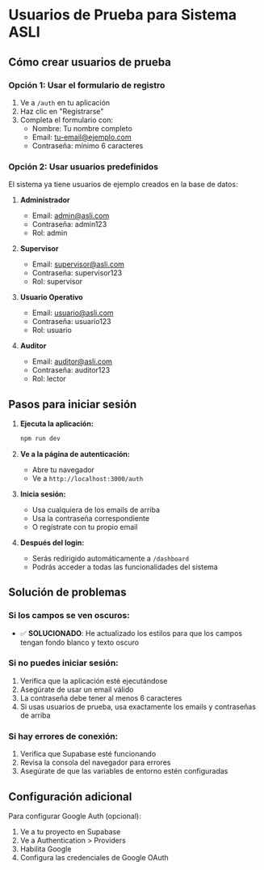 # Usuarios de Prueba para Sistema ASLI

## Cómo crear usuarios de prueba

### Opción 1: Usar el formulario de registro
1. Ve a `/auth` en tu aplicación
2. Haz clic en "Registrarse"
3. Completa el formulario con:
   - Nombre: Tu nombre completo
   - Email: tu-email@ejemplo.com
   - Contraseña: mínimo 6 caracteres

### Opción 2: Usar usuarios predefinidos
El sistema ya tiene usuarios de ejemplo creados en la base de datos:

1. **Administrador**
   - Email: admin@asli.com
   - Contraseña: admin123
   - Rol: admin

2. **Supervisor**
   - Email: supervisor@asli.com
   - Contraseña: supervisor123
   - Rol: supervisor

3. **Usuario Operativo**
   - Email: usuario@asli.com
   - Contraseña: usuario123
   - Rol: usuario

4. **Auditor**
   - Email: auditor@asli.com
   - Contraseña: auditor123
   - Rol: lector

## Pasos para iniciar sesión

1. **Ejecuta la aplicación:**
   ```bash
   npm run dev
   ```

2. **Ve a la página de autenticación:**
   - Abre tu navegador
   - Ve a `http://localhost:3000/auth`

3. **Inicia sesión:**
   - Usa cualquiera de los emails de arriba
   - Usa la contraseña correspondiente
   - O regístrate con tu propio email

4. **Después del login:**
   - Serás redirigido automáticamente a `/dashboard`
   - Podrás acceder a todas las funcionalidades del sistema

## Solución de problemas

### Si los campos se ven oscuros:
- ✅ **SOLUCIONADO**: He actualizado los estilos para que los campos tengan fondo blanco y texto oscuro

### Si no puedes iniciar sesión:
1. Verifica que la aplicación esté ejecutándose
2. Asegúrate de usar un email válido
3. La contraseña debe tener al menos 6 caracteres
4. Si usas usuarios de prueba, usa exactamente los emails y contraseñas de arriba

### Si hay errores de conexión:
1. Verifica que Supabase esté funcionando
2. Revisa la consola del navegador para errores
3. Asegúrate de que las variables de entorno estén configuradas

## Configuración adicional

Para configurar Google Auth (opcional):
1. Ve a tu proyecto en Supabase
2. Ve a Authentication > Providers
3. Habilita Google
4. Configura las credenciales de Google OAuth
